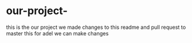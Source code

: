# our-project-
this is the our project
we made changes to this readme and pull request to master
this for adel
we can make changes
